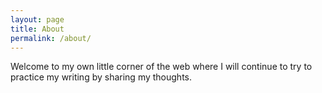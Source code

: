 ```yaml
---
layout: page
title: About
permalink: /about/
---
```


Welcome to my own little corner of the web where I will continue to try to practice my writing by sharing my thoughts.